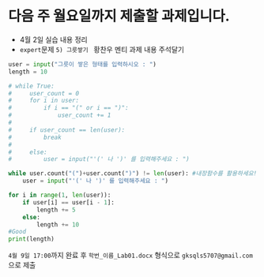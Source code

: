# 다음 주 월요일까지 제출할 과제입니다. 
- 4월 2일 실습 내용 정리
- `expert`문제 `5) 그릇쌓기 ` 황찬우 멘티 과제 내용 주석달기
```python
user = input("그릇이 쌓은 형태를 입력하시오 : ")
length = 10

# while True:
#     user_count = 0
#     for i in user:
#         if i == "(" or i == ")":
#             user_count += 1
#
#     if user_count == len(user):
#         break
#
#     else:
#         user = input("'(' 나 ')' 를 입력해주세요 : ")

while user.count("(")+user.count(")") != len(user): #내장함수를 활용하세요!
    user = input("'(' 나 ')' 를 입력해주세요 : ")

for i in range(1, len(user)):
    if user[i] == user[i - 1]:
        length += 5
    else:
        length += 10
#Good
print(length)
```


`4월 9일 17:00`까지 완료 후 `학번_이름_Lab01.docx` 형식으로 `gksqls5707@gmail.com`으로 제출
